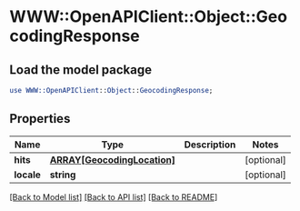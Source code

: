# WWW::OpenAPIClient::Object::GeocodingResponse

## Load the model package
```perl
use WWW::OpenAPIClient::Object::GeocodingResponse;
```

## Properties
Name | Type | Description | Notes
------------ | ------------- | ------------- | -------------
**hits** | [**ARRAY[GeocodingLocation]**](GeocodingLocation.md) |  | [optional] 
**locale** | **string** |  | [optional] 

[[Back to Model list]](../README.md#documentation-for-models) [[Back to API list]](../README.md#documentation-for-api-endpoints) [[Back to README]](../README.md)


